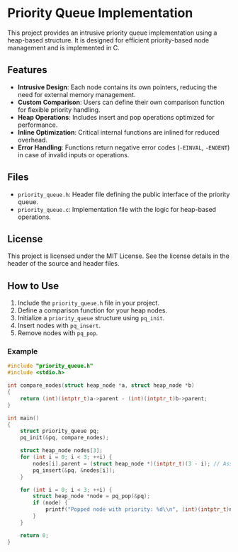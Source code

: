 # Priority Queue Implementation

This project provides an intrusive priority queue implementation using a heap-based structure. It is designed for efficient priority-based node management and is implemented in C.

## Features
- **Intrusive Design**: Each node contains its own pointers, reducing the need for external memory management.
- **Custom Comparison**: Users can define their own comparison function for flexible priority handling.
- **Heap Operations**: Includes insert and pop operations optimized for performance.
- **Inline Optimization**: Critical internal functions are inlined for reduced overhead.
- **Error Handling**: Functions return negative error codes (`-EINVAL`, `-ENOENT`) in case of invalid inputs or operations.

## Files
- `priority_queue.h`: Header file defining the public interface of the priority queue.
- `priority_queue.c`: Implementation file with the logic for heap-based operations.

## License
This project is licensed under the MIT License. See the license details in the header of the source and header files.

## How to Use
1. Include the `priority_queue.h` file in your project.
2. Define a comparison function for your heap nodes.
3. Initialize a `priority_queue` structure using `pq_init`.
4. Insert nodes with `pq_insert`.
5. Remove nodes with `pq_pop`.

### Example
```c
#include "priority_queue.h"
#include <stdio.h>

int compare_nodes(struct heap_node *a, struct heap_node *b)
{
    return (int)(intptr_t)a->parent - (int)(intptr_t)b->parent;
}

int main()
{
    struct priority_queue pq;
    pq_init(&pq, compare_nodes);

    struct heap_node nodes[3];
    for (int i = 0; i < 3; ++i) {
        nodes[i].parent = (struct heap_node *)(intptr_t)(3 - i); // Assign priorities
        pq_insert(&pq, &nodes[i]);
    }

    for (int i = 0; i < 3; ++i) {
        struct heap_node *node = pq_pop(&pq);
        if (node) {
            printf("Popped node with priority: %d\\n", (int)(intptr_t)node->parent);
        }
    }

    return 0;
}

